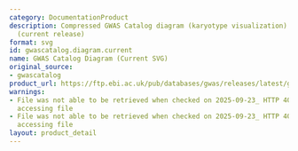 ```yaml
---
category: DocumentationProduct
description: Compressed GWAS Catalog diagram (karyotype visualization) in SVG format
  (current release)
format: svg
id: gwascatalog.diagram.current
name: GWAS Catalog Diagram (Current SVG)
original_source:
- gwascatalog
product_url: https://ftp.ebi.ac.uk/pub/databases/gwas/releases/latest/gwas-catalog-diagram.svg
warnings:
- File was not able to be retrieved when checked on 2025-09-23_ HTTP 404 error when
  accessing file
- File was not able to be retrieved when checked on 2025-09-23_ HTTP 404 error when
  accessing file
layout: product_detail
---
```


